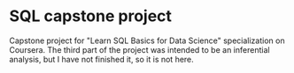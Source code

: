 # SQL capstone project
Capstone project for "Learn SQL Basics for Data Science" specialization on Coursera. The third part of the project was intended to be an inferential analysis, but I have not finished it, so it is not here.
